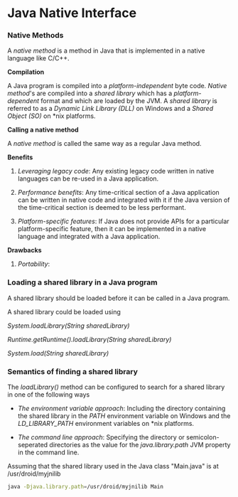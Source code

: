 # Java Native Interface

### Native Methods

A *native method* is a method in Java that is implemented in a native language like C/C++.

**Compilation**

A Java program is compiled into a *platform-independent* byte code. 
*Native method*'s are compiled into a *shared library* which has a *platform-dependent* format and which are loaded by the JVM. 
A *shared library* is referred to as a *Dynamic Link Library (DLL)* on Windows and a *Shared Object (SO)* on \*nix platforms.  

**Calling a native method**

 A *native method* is called the same way as a regular Java method.
 
 **Benefits**
 
 1) *Leveraging legacy code*: Any existing legacy code written in native languages can be re-used in a Java application.
 
 2) *Performance benefits*: Any time-critical section of a Java application can be written in native code and integrated with it if the Java version of the time-critical section is deemed to be less performant.
 
 3) *Platform-specific features*: If Java does not provide APIs for a particular platform-specific feature, then it can be implemented in a native language and integrated with a Java application.
 
 **Drawbacks**
 
 1) *Portability*:   


### Loading a shared library in a Java program

A shared library should be loaded before it can be called in a Java program. 

A shared library could be loaded using

*System.loadLibrary(String sharedLibrary)*



*Runtime.getRuntime().loadLibrary(String sharedLibrary)*



*System.load(String sharedLibrary)*


### Semantics of finding a shared library

The *loadLibrary()* method can be configured to search for a shared library in one of the following ways 

* *The environment variable approach*: Including the directory containing the shared library in the *PATH* environment variable on Windows and the *LD_LIBRARY_PATH* environment variables on \*nix platforms.

* *The command line approach*: Specifying the directory or semicolon-seperated directories as the value for the *java.library.path* JVM property in the command line. 

Assuming that the shared library used in the Java class "Main.java" is at /usr/droid/myjnilib

```sh
java -Djava.library.path=/usr/droid/myjnilib Main
```
